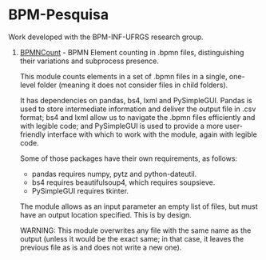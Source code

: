 # BPM-Pesquisa
Work developed with the BPM-INF-UFRGS research group.

1. [BPMNCount](https://github.com/Berger-DM/BPM-Pesquisa/tree/master/BPMNCount) - BPMN Element counting in .bpmn files, distinguishing their variations and subprocess presence.

    This module counts elements in a set of .bpmn files in a single, one-level folder (meaning it does not consider files in child folders).

    It has dependencies on pandas, bs4, lxml and PySimpleGUI. Pandas is used to store intermediate information and deliver the output file in .csv format; 
    bs4 and lxml allow us to navigate the .bpmn files efficiently and with legible code; 
    and PySimpleGUI is used to provide a more user-friendly interface with which to work with the module, again with legible code.

    Some of those packages have their own requirements, as follows:

    - pandas requires numpy, pytz and python-dateutil.
    - bs4 requires beautifulsoup4, which requires soupsieve.
    - PySimpleGUI requires tkinter.

    The module allows as an input parameter an empty list of files, but must have an output location specified. This is by design.

    WARNING: This module overwrites any file with the same name as the output (unless it would be the exact same; in that case, it leaves the previous file as is and does not write a new one).
